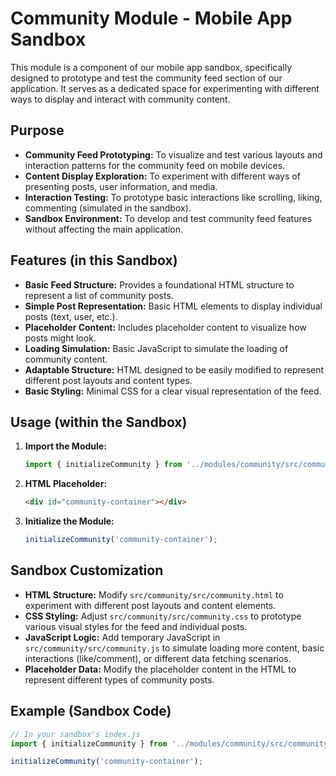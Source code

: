 # Community Module - Mobile App Sandbox

This module is a component of our mobile app sandbox, specifically designed to prototype and test the community feed section of our application. It serves as a dedicated space for experimenting with different ways to display and interact with community content.

## Purpose

* **Community Feed Prototyping:** To visualize and test various layouts and interaction patterns for the community feed on mobile devices.
* **Content Display Exploration:** To experiment with different ways of presenting posts, user information, and media.
* **Interaction Testing:** To prototype basic interactions like scrolling, liking, commenting (simulated in the sandbox).
* **Sandbox Environment:** To develop and test community feed features without affecting the main application.

## Features (in this Sandbox)

* **Basic Feed Structure:** Provides a foundational HTML structure to represent a list of community posts.
* **Simple Post Representation:** Basic HTML elements to display individual posts (text, user, etc.).
* **Placeholder Content:** Includes placeholder content to visualize how posts might look.
* **Loading Simulation:** Basic JavaScript to simulate the loading of community content.
* **Adaptable Structure:** HTML designed to be easily modified to represent different post layouts and content types.
* **Basic Styling:** Minimal CSS for a clear visual representation of the feed.


## Usage (within the Sandbox)

1.  **Import the Module:**

    ```javascript
    import { initializeCommunity } from '../modules/community/src/community.js';
    ```

2.  **HTML Placeholder:**

    ```html
    <div id="community-container"></div>
    ```

3.  **Initialize the Module:**

    ```javascript
    initializeCommunity('community-container');
    ```

## Sandbox Customization

* **HTML Structure:** Modify `src/community/src/community.html` to experiment with different post layouts and content elements.
* **CSS Styling:** Adjust `src/community/src/community.css` to prototype various visual styles for the feed and individual posts.
* **JavaScript Logic:** Add temporary JavaScript in `src/community/src/community.js` to simulate loading more content, basic interactions (like/comment), or different data fetching scenarios.
* **Placeholder Data:** Modify the placeholder content in the HTML to represent different types of community posts.

## Example (Sandbox Code)

```javascript
// In your sandbox's index.js
import { initializeCommunity } from '../modules/community/src/community.js';

initializeCommunity('community-container');